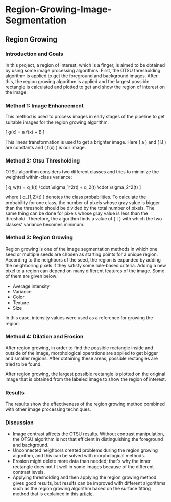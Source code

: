 # Region-Growing-Image-Segmentation

## Region Growing

### Introduction and Goals
In this project, a region of interest, which is a finger, is aimed to be obtained by using some image processing algorithms. First, the OTSU thresholding algorithm is applied to get the foreground and background images. After this, the region growing algorithm is applied and the largest possible rectangle is calculated and plotted to get and show the region of interest on the image.

### Method 1: Image Enhancement
This method is used to process images in early stages of the pipeline to get suitable images for the region growing algorithm.

\[ g(x) = a f(x) + B \]

This linear transformation is used to get a brighter image. Here \( a \) and \( B \) are constants and \( f(x) \) is our image.

### Method 2: Otsu Thresholding
OTSU algorithm considers two different classes and tries to minimize the weighted within-class variance:

\[ q_w(t) = q_1(t) \cdot \sigma_1^2(t) + q_2(t) \cdot \sigma_2^2(t) \]

where \( q_{1,2}(t) \) denotes the class probabilities. To calculate the probability for one class, the number of pixels whose gray value is bigger than the threshold should be divided by the total number of pixels. The same thing can be done for pixels whose gray value is less than the threshold. Therefore, the algorithm finds a value of \( t \) with which the two classes' variance becomes minimum.

### Method 3: Region Growing
Region growing is one of the image segmentation methods in which one seed or multiple seeds are chosen as starting points for a unique region. According to the neighbors of the seed, the region is expanded by adding the neighboring pixels if they satisfy some rule-based criteria. Adding a new pixel to a region can depend on many different features of the image. Some of them are given below:
- Average intensity
- Variance
- Color
- Texture
- Size

In this case, intensity values were used as a reference for growing the region.

### Method 4: Dilation and Erosion
After region growing, in order to find the possible rectangle inside and outside of the image, morphological operations are applied to get bigger and smaller regions. After obtaining these areas, possible rectangles are tried to be found.

After region growing, the largest possible rectangle is plotted on the original image that is obtained from the labeled image to show the region of interest.

### Results
The results show the effectiveness of the region growing method combined with other image processing techniques.

### Discussion
* Image contrast affects the OTSU results. Without contrast manipulation, the OTSU algorithm is not that efficient in distinguishing the foreground and background.
* Unconnected neighbors created problems during the region growing algorithm, and this can be solved with morphological methods.
* Erosion might delete more data than needed; that's why the inner rectangle does not fit well in some images because of the different contrast levels.
* Applying thresholding and then applying the region growing method gives good results, but results can be improved with different algorithms such as the region growing algorithm based on the surface fitting method that is explained in this [article](https://www.semanticscholar.org/paper/Segmentation-through-Variable-Order-Surface-Fitting-Besl-Jain/9cb0b37ade76ffb299f6d103203e246d058a6d8c).
